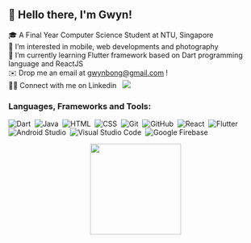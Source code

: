 ## 👋 Hello there, I'm Gwyn!  </br>
🎓 A Final Year Computer Science Student at NTU, Singapore <br>
👀 I’m interested in mobile, web developments and photography <br>
🌱 I’m currently learning Flutter framework based on Dart programming language and ReactJS<br>
✉️ Drop me an email at gwynbong@gmail.com !<br>
🤝🏻 Connect with me on Linkedin &nbsp; <a href="https://linkedin.com/in/gwyn-bxm"><img src="https://img.shields.io/badge/-Gwyn%20Bong-0077B5?style=flat&logo=Linkedin&logoColor=white"/></a>

### Languages, Frameworks and Tools:
![Dart](https://img.shields.io/badge/-Dart-05122A?style=flat&logo=Dart&logoColor=007ACC)&nbsp;
![Java](https://img.shields.io/badge/-Java-05122A?style=flat&logo=Java&logoColor=FFA518)&nbsp;
![HTML](https://img.shields.io/badge/-HTML-05122A?style=flat&logo=HTML5)&nbsp;
![CSS](https://img.shields.io/badge/-CSS-05122A?style=flat&logo=CSS3&logoColor=1572B6)&nbsp;
![Git](https://img.shields.io/badge/-Git-05122A?style=flat&logo=git)&nbsp;
![GitHub](https://img.shields.io/badge/-GitHub-05122A?style=flat&logo=github)&nbsp;
![React](https://img.shields.io/badge/-React-05122A?style=flat&logo=react)&nbsp;
![Flutter](https://img.shields.io/badge/-Flutter-05122A?style=flat&logo=Flutter&logoColor=007ACC)&nbsp;
![Android Studio](https://img.shields.io/badge/-Android%20Studio-05122A?style=flat&logo=android-studio)&nbsp;
![Visual Studio Code](https://img.shields.io/badge/-Visual%20Studio%20Code-05122A?style=flat&logo=visual-studio-code&logoColor=007ACC)&nbsp;
![Google Firebase](https://img.shields.io/badge/-Google%20Firebase-05122A?style=flat&logo=firebase)&nbsp;


<p align="center">
<a href="https://github.com/gwynbxm">
  <img height="180em" src="https://github-readme-stats-eight-theta.vercel.app/api/top-langs/?username=AVS1508&layout=compact&langs_count=8&theme=dracula"/>
</a>
</p>

